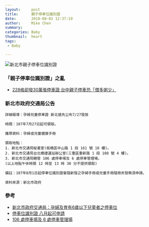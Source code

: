 ```yaml
---
layout:     post
title:      親子停車位識別證
date:       2018-08-02 12:37:19
author:     Mike Chen
summary:    
categories: Baby
thumbnail:  heart
tags:
 - Baby

---
```

![新北市親子停車位識別證](https://i.imgur.com/OaUYVc6.jpg)

### 「親子停車位識別證」之亂
* [228格卻發30萬張停車證 台中親子停車恐「僧多粥少」](https://news.housefun.com.tw/news/article/455709203017.html)


### 新北市政府交通局公告
```
詳細報導：孕婦兒童停車證 新北搶先公布7/27發放

時間：107年7月27日起可領取。

攜帶資料：孕婦或兒童健康手冊

領取地點：
1. 新北市交通局秘書室(板橋區中山路 1 段 161 號 10 樓)。
2. 新北市交通局台北橋捷運站辦公室(三重區重新路 1 段 108 號 4 樓)。
3. 新北市交通局轄管 106 處停車場及 6 處停車管理場。
(以上地點午休時間 12 時至 13 時 30 分不提供領取)

備註：107年8月1日起停車位識別證會隨新發之孕婦手冊或兒童手冊隨冊夾發無須申請。

資料來源：新北市政府
```

### 參考
* [新北市政府交通局：孕婦及育有6歲以下兒童者之停車位](https://www.traffic.ntpc.gov.tw/home.jsp?id=265&parentpath=0,4,29)
* [停車位識別證 八月起可申請](https://tw.news.yahoo.com/%E5%AD%95%E5%A9%A6%E8%A6%AA%E5%AD%90%E5%81%9C%E8%BB%8A%E4%BD%8D%E8%AD%98%E5%88%A5%E8%AD%89-%E5%85%AB%E6%9C%88%E8%B5%B7%E5%8F%AF%E7%94%B3%E8%AB%8B-094011162.html)
* [106 處停車場及 6 處停車管理場](https://www.traffic.ntpc.gov.tw/userfiles/1130901/files/%E6%9C%AC%E5%B8%82%E3%80%8C%E5%AD%95%E5%A9%A6%E3%80%81%E8%82%B2%E6%9C%896%E6%AD%B2%E4%BB%A5%E4%B8%8B%E5%85%92%E7%AB%A5%E8%80%85%E5%81%9C%E8%BB%8A%E4%BD%8D%E8%AD%98%E5%88%A5%E8%AD%89%E3%80%8D%E7%99%BC%E8%AD%89%E5%9C%B0%E9%BB%9E(4).pdf)